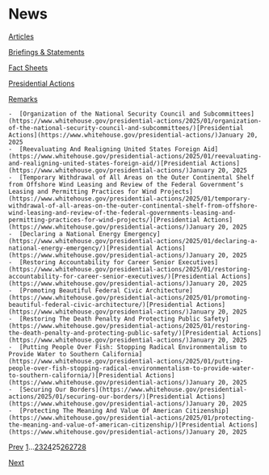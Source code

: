 # 					News				

[Articles](/articles/)

[Briefings &amp; Statements](/briefings-statements/)

[Fact Sheets](/fact-sheets/)

[Presidential Actions](/presidential-actions/)

[Remarks](/remarks/)

    -  [Organization of the National Security Council and Subcommittees](https://www.whitehouse.gov/presidential-actions/2025/01/organization-of-the-national-security-council-and-subcommittees/)[Presidential Actions](https://www.whitehouse.gov/presidential-actions/)January 20, 2025 
    -  [Reevaluating And Realigning United States Foreign Aid](https://www.whitehouse.gov/presidential-actions/2025/01/reevaluating-and-realigning-united-states-foreign-aid/)[Presidential Actions](https://www.whitehouse.gov/presidential-actions/)January 20, 2025 
    -  [Temporary Withdrawal of All Areas on the Outer Continental Shelf from Offshore Wind Leasing and Review of the Federal Government’s Leasing and Permitting Practices for Wind Projects](https://www.whitehouse.gov/presidential-actions/2025/01/temporary-withdrawal-of-all-areas-on-the-outer-continental-shelf-from-offshore-wind-leasing-and-review-of-the-federal-governments-leasing-and-permitting-practices-for-wind-projects/)[Presidential Actions](https://www.whitehouse.gov/presidential-actions/)January 20, 2025 
    -  [Declaring a National Energy Emergency](https://www.whitehouse.gov/presidential-actions/2025/01/declaring-a-national-energy-emergency/)[Presidential Actions](https://www.whitehouse.gov/presidential-actions/)January 20, 2025 
    -  [Restoring Accountability for Career Senior Executives](https://www.whitehouse.gov/presidential-actions/2025/01/restoring-accountability-for-career-senior-executives/)[Presidential Actions](https://www.whitehouse.gov/presidential-actions/)January 20, 2025 
    -  [Promoting Beautiful Federal Civic Architecture](https://www.whitehouse.gov/presidential-actions/2025/01/promoting-beautiful-federal-civic-architecture/)[Presidential Actions](https://www.whitehouse.gov/presidential-actions/)January 20, 2025 
    -  [Restoring The Death Penalty And Protecting Public Safety](https://www.whitehouse.gov/presidential-actions/2025/01/restoring-the-death-penalty-and-protecting-public-safety/)[Presidential Actions](https://www.whitehouse.gov/presidential-actions/)January 20, 2025 
    -  [Putting People Over Fish: Stopping Radical Environmentalism to Provide Water to Southern California](https://www.whitehouse.gov/presidential-actions/2025/01/putting-people-over-fish-stopping-radical-environmentalism-to-provide-water-to-southern-california/)[Presidential Actions](https://www.whitehouse.gov/presidential-actions/)January 20, 2025 
    -  [Securing Our Borders](https://www.whitehouse.gov/presidential-actions/2025/01/securing-our-borders/)[Presidential Actions](https://www.whitehouse.gov/presidential-actions/)January 20, 2025 
    -  [Protecting The Meaning And Value Of American Citizenship](https://www.whitehouse.gov/presidential-actions/2025/01/protecting-the-meaning-and-value-of-american-citizenship/)[Presidential Actions](https://www.whitehouse.gov/presidential-actions/)January 20, 2025 

[Prev](https://www.whitehouse.gov/news/page/24/)
[1](https://www.whitehouse.gov/news/)…[23](https://www.whitehouse.gov/news/page/23/)[24](https://www.whitehouse.gov/news/page/24/)25[26](https://www.whitehouse.gov/news/page/26/)[27](https://www.whitehouse.gov/news/page/27/)[28](https://www.whitehouse.gov/news/page/28/)

[Next](https://www.whitehouse.gov/news/page/26/)

